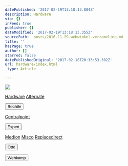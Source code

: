 ```yaml
---
datePublished: '2017-02-19T13:18:13.804Z'
description: Hardware
via: {}
inFeed: true
publisher: {}
dateModified: '2017-02-19T13:18:13.355Z'
sourcePath: _posts/2016-11-29-webwinkel-verzameling.md
title: ''
hasPage: true
author: []
starred: false
datePublishedOriginal: '2017-02-18T20:33:53.302Z'
url: hardware/index.html
_type: Article

---
```

![](https://the-grid-user-content.s3-us-west-2.amazonaws.com/dfe695bd-aa9b-42cf-ab7a-6a386efb1f3a.jpg)

[Hardware][0]
[Alternate][1]

<button data-role="cta" style="">Bechtle</button>

[Centralpoint][2]

<button data-role="cta" style="">Expert</button>

[Medion][3]
[Misco][4]
[Replacedirect][5]

<button data-role="cta" style="">Otto</button>

<button data-role="cta" style="">Wehkamp</button>



[0]: https://thegrid.ai/nederlandse-webwinkels/software "Software"
[1]: http://www.alternate.nl/tt/?tt=904_12_133761_&r=%2F
[2]: https://www.centralpoint.nl/
[3]: http://tc.tradetracker.net/?c=3452&m=12&a=133761
[4]: https://www.misco.nl/
[5]: http://www.replacedirect.nl/page/startExternal/?tt=4825_12_133761_&r=%2F